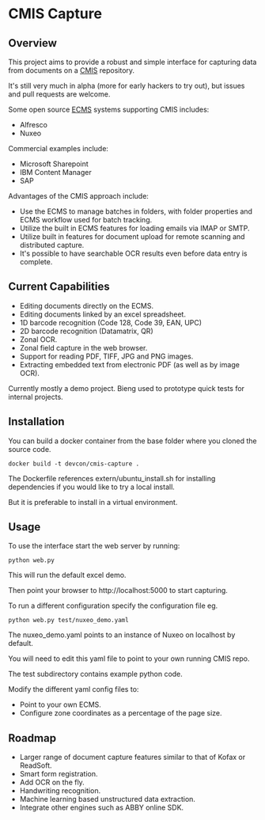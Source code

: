CMIS Capture
============

Overview
--------

This project aims to provide a robust and simple interface for capturing data from documents on a [CMIS](https://en.wikipedia.org/wiki/Content_Management_Interoperability_Services) repository.

It's still very much in alpha (more for early hackers to try out), but issues and pull requests are welcome.

Some open source [ECMS](https://en.wikipedia.org/wiki/Enterprise_content_management) systems supporting CMIS includes:

* Alfresco
* Nuxeo

Commercial examples include:

* Microsoft Sharepoint
* IBM Content Manager
* SAP

Advantages of the CMIS approach include:

* Use the ECMS to manage batches in folders, with folder properties and ECMS workflow used for batch tracking.
* Utilize the built in ECMS features for loading emails via IMAP or SMTP.
* Utilize built in features for document upload for remote scanning and distributed capture.
* It's possible to have searchable OCR results even before data entry is complete.


Current Capabilities
--------------------

* Editing documents directly on the ECMS.
* Editing documents linked by an excel spreadsheet.
* 1D barcode recognition (Code 128, Code 39, EAN, UPC)
* 2D barcode recognition (Datamatrix, QR)
* Zonal OCR.
* Zonal field capture in the web browser.
* Support for reading PDF, TIFF, JPG and PNG images.
* Extracting embedded text from electronic PDF (as well as by image OCR).

Currently mostly a demo project.
Bieng used to prototype quick tests for internal projects.


Installation
------------

You can build a docker container from the base folder where you cloned the source code.
    
    docker build -t devcon/cmis-capture .

The Dockerfile references extern/ubuntu_install.sh for installing dependencies if you would like to try a local install.

But it is preferable to install in a virtual environment.

Usage
-----

To use the interface start the web server by running:

    python web.py

This will run the default excel demo.

Then point your browser to http://localhost:5000 to start capturing.

To run a different configuration specify the configuration file eg.

    python web.py test/nuxeo_demo.yaml

The nuxeo_demo.yaml points to an instance of Nuxeo on localhost by default.

You will need to edit this yaml file to point to your own running CMIS repo.


The test subdirectory contains example python code.

Modify the different yaml config files to:

* Point to your own ECMS.
* Configure zone coordinates as a percentage of the page size.

Roadmap
-------

* Larger range of document capture features similar to that of Kofax or ReadSoft.
* Smart form registration.
* Add OCR on the fly.
* Handwriting recognition.
* Machine learning based unstructured data extraction.
* Integrate other engines such as ABBY online SDK.

